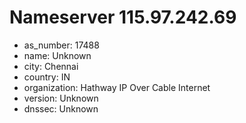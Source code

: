 # Nameserver 115.97.242.69

* as_number: 17488
* name: Unknown
* city: Chennai
* country: IN
* organization: Hathway IP Over Cable Internet
* version: Unknown
* dnssec: Unknown
